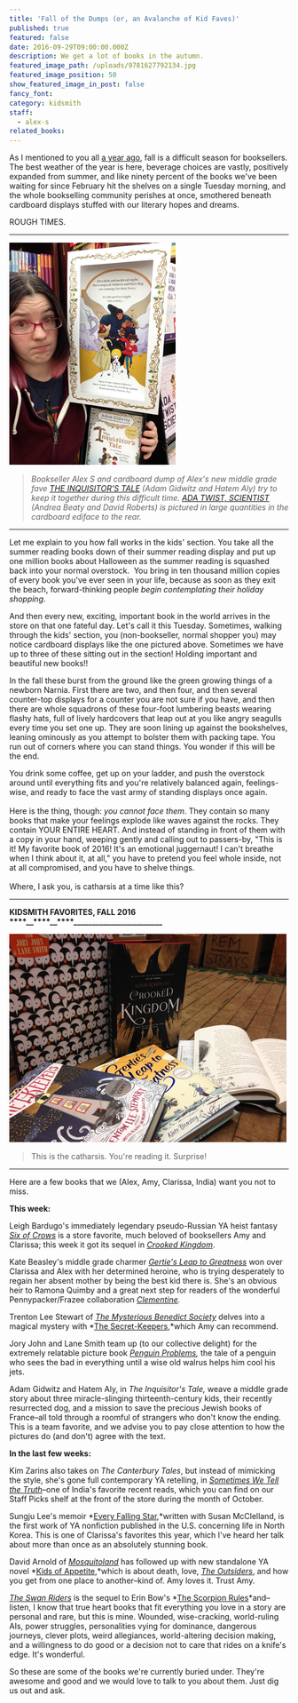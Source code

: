 ```yaml
---
title: 'Fall of the Dumps (or, an Avalanche of Kid Faves)'
published: true
featured: false
date: 2016-09-29T09:00:00.000Z
description: We get a lot of books in the autumn.
featured_image_path: /uploads/9781627792134.jpg
featured_image_position: 50
show_featured_image_in_post: false
fancy_font:
category: kidsmith
staff:
  - alex-s
related_books:
---
```



As I mentioned to you all [a year ago](http://www.brooklinebooksmith.com/kidsmith/2015/08/31/the-fall-is-falling/), fall is a difficult season for booksellers. The best weather of the year is here, beverage choices are vastly, positively expanded from summer, and like ninety percent of the books we've been waiting for since February hit the shelves on a single Tuesday morning, and the whole bookselling community perishes at once, smothered beneath cardboard displays stuffed with our literary hopes and dreams.

ROUGH TIMES.

---

![](/uploads/versions/img-4376---x----300-400x---.jpg)

> *Bookseller Alex S and cardboard dump of Alex's new middle grade fave [THE INQUISITOR'S TALE](http://www.brooklinebooksmith-shop.com/book/9780525426165) (Adam Gidwitz and Hatem Aly) try to keep it together during this difficult time. [ADA TWIST, SCIENTIST](http://www.brooklinebooksmith-shop.com/book/9781419721373) (Andrea Beaty and David Roberts) is pictured in large quantities in the cardboard ediface to the rear.*

---

Let me explain to you how fall works in the kids' section. You take all the summer reading books down of their summer reading display and put up one million books about Halloween as the summer reading is squashed back into your normal overstock.  You bring in ten thousand million copies of every book you've ever seen in your life, because as soon as they exit the beach, forward-thinking people *begin contemplating their holiday shopping*.

And then every new, exciting, important book in the world arrives in the store on that one fateful day. Let's call it this Tuesday. Sometimes, walking through the kids' section, you (non-bookseller, normal shopper you) may notice cardboard displays like the one pictured above. Sometimes we have up to three of these sitting out in the section! Holding important and beautiful new books!!

In the fall these burst from the ground like the green growing things of a newborn Narnia. First there are two, and then four, and then several counter-top displays for a counter you are not sure if you have, and then there are whole squadrons of these four-foot lumbering beasts wearing flashy hats, full of lively hardcovers that leap out at you like angry seagulls every time you set one up. They are soon lining up against the bookshelves, leaning ominously as you attempt to bolster them with packing tape. You run out of corners where you can stand things. You wonder if this will be the end.

You drink some coffee, get up on your ladder, and push the overstock around until everything fits and you're relatively balanced again, feelings-wise, and ready to face the vast army of standing displays once again.
<br>
<br>Here is the thing, though: *you cannot face them*. They contain so many books that make your feelings explode like waves against the rocks. They contain YOUR ENTIRE HEART. And instead of standing in front of them with a copy in your hand, weeping gently and calling out to passers-by, "This is it! My favorite book of 2016! It's an emotional juggernaut! I can't breathe when I think about it, at all," you have to pretend you feel whole inside, not at all compromised, and you have to shelve things.
<br>
<br>Where, I ask you, is catharsis at a time like this?

---

**KIDSMITH FAVORITES, FALL 2016**
<br>**__****__****__****__****__****__****__****__________________________**

![](/uploads/versions/img-4364---x----500-375x---.jpg)

> This is the catharsis. You're reading it. Surprise!

---

Here are a few books that we (Alex, Amy, Clarissa, India) want you not to miss.

**This week:**

Leigh Bardugo's immediately legendary pseudo-Russian YA heist fantasy [*Six of Crows*](http://www.brooklinebooksmith-shop.com/book/9781627792127) is a store favorite, much beloved of booksellers Amy and Clarissa; this week it got its sequel in [*Crooked Kingdom*](http://www.brooklinebooksmith-shop.com/book/9781627792134).

Kate Beasley's middle grade charmer [*Gertie's Leap to Greatness*](http://www.brooklinebooksmith-shop.com/book/9780374302610) won over Clarissa and Alex with her determined heroine, who is trying desperately to regain her absent mother by being the best kid there is. She's an obvious heir to Ramona Quimby and a great next step for readers of the wonderful Pennypacker/Frazee collaboration *[Clementine](http://www.brooklinebooksmith-shop.com/book/9780786838837).*

Trenton Lee Stewart of [*The Mysterious Benedict Society*](http://www.brooklinebooksmith-shop.com/book/9780316003957) delves into a magical mystery with *[The Secret-Keepers](http://www.brooklinebooksmith-shop.com/book/9780316389556),*which Amy can recommend.

Jory John and Lane Smith team up (to our collective delight) for the extremely relatable picture book *[Penguin Problems](http://www.brooklinebooksmith-shop.com/book/9780553513370),* the tale of a penguin who sees the bad in everything until a wise old walrus helps him cool his jets.

Adam Gidwitz and Hatem Aly, in *The Inquisitor's Tale,* weave a middle grade story about three miracle-slinging thirteenth-century kids, their recently resurrected dog, and a mission to save the precious Jewish books of France–all told through a roomful of strangers who don't know the ending. This is a team favorite, and we advise you to pay close attention to how the pictures do (and don't) agree with the text.

**In the last few weeks:**

Kim Zarins also takes on *The Canterbury Tales*, but instead of mimicking the style, she's gone full contemporary YA retelling, in [*Sometimes We Tell the Truth*](http://www.brooklinebooksmith-shop.com/book/9781481464994)–one of India's favorite recent reads, which you can find on our Staff Picks shelf at the front of the store during the month of October.

Sungju Lee's memoir *[Every Falling Star](http://www.brooklinebooksmith-shop.com/book/9781419721328),*written with Susan McClelland, is the first work of YA nonfiction published in the U.S. concerning life in North Korea. This is one of Clarissa's favorites this year, which I've heard her talk about more than once as an absolutely stunning book.

David Arnold of [*Mosquitoland*](http://www.brooklinebooksmith-shop.com/book/9780147513656) has followed up with new standalone YA novel *[Kids of Appetite](http://www.brooklinebooksmith-shop.com/book/9780451470782),*which is about death, love, [*The Outsiders*](http://www.brooklinebooksmith-shop.com/book/9780142407332), and how you get from one place to another–kind of. Amy loves it. Trust Amy.

[*The Swan Riders*](http://www.brooklinebooksmith-shop.com/book/9781481442749) is the sequel to Erin Bow's *[The Scorpion Rules](http://www.brooklinebooksmith.com/2015/10/26/alex-is-readingthe-scorpion-rules/)*and–listen, I know that true heart books that fit everything you love in a story are personal and rare, but this is mine. Wounded, wise-cracking, world-ruling AIs, power struggles, personalities vying for dominance, dangerous journeys, clever plots, weird allegiances, world-altering decision making, and a willingness to do good or a decision not to care that rides on a knife's edge. It's wonderful.

So these are some of the books we're currently buried under. They're awesome and good and we would love to talk to you about them. Just dig us out and ask.

<br>
<br>